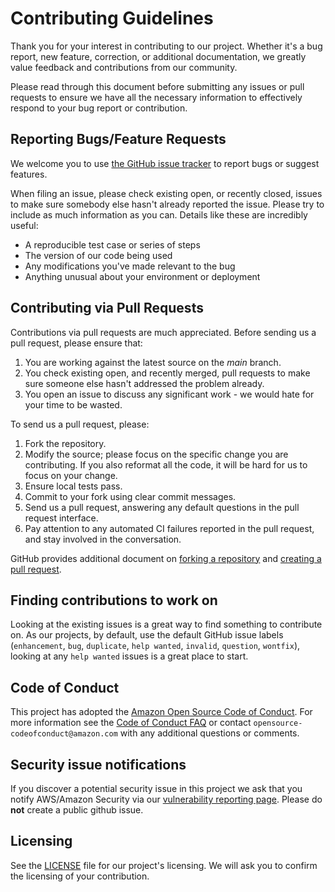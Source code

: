 # Contributing Guidelines

Thank you for your interest in contributing to our project. Whether
it's a bug report, new feature, correction, or additional
documentation, we greatly value feedback and contributions from our
community.

Please read through this document before submitting any issues or pull
requests to ensure we have all the necessary information to
effectively respond to your bug report or contribution.

## Reporting Bugs/Feature Requests

We welcome you to use [the GitHub issue tracker][issue] to report bugs
or suggest features.

When filing an issue, please check existing open, or recently closed,
issues to make sure somebody else hasn't already reported the
issue. Please try to include as much information as you can. Details
like these are incredibly useful:

* A reproducible test case or series of steps
* The version of our code being used
* Any modifications you've made relevant to the bug
* Anything unusual about your environment or deployment

## Contributing via Pull Requests

Contributions via pull requests are much appreciated. Before sending
us a pull request, please ensure that:

1. You are working against the latest source on the *main* branch.
2. You check existing open, and recently merged, pull requests to make
   sure someone else hasn't addressed the problem already.
3. You open an issue to discuss any significant work - we would hate
   for your time to be wasted.

To send us a pull request, please:

1. Fork the repository.
2. Modify the source; please focus on the specific change you are
   contributing. If you also reformat all the code, it will be hard
   for us to focus on your change.
3. Ensure local tests pass.
4. Commit to your fork using clear commit messages.
5. Send us a pull request, answering any default questions in the pull
   request interface.
6. Pay attention to any automated CI failures reported in the pull
   request, and stay involved in the conversation.

GitHub provides additional document on [forking a repository][forkr] and
[creating a pull request][pullr].

## Finding contributions to work on

Looking at the existing issues is a great way to find something to
contribute on. As our projects, by default, use the default GitHub
issue labels (`enhancement`, `bug`, `duplicate`, `help wanted`,
`invalid`, `question`, `wontfix`), looking at any `help wanted` issues
is a great place to start.

## Code of Conduct

This project has adopted the [Amazon Open Source Code of Conduct][aoscc].
For more information see the [Code of Conduct FAQ][ccfaq] or contact
`opensource-codeofconduct@amazon.com` with any additional questions or
comments.

## Security issue notifications

If you discover a potential security issue in this project we ask that
you notify AWS/Amazon Security via our [vulnerability reporting
page][vulnr]. Please do **not** create a public github issue.

## Licensing

See the [LICENSE](LICENSE) file for our project's licensing. We will ask you to confirm the licensing of your contribution.

[issue]: https://github.com/aws/lightsailctl/issues/new
[forkr]: https://help.github.com/articles/fork-a-repo/
[pullr]: https://help.github.com/articles/creating-a-pull-request/
[aoscc]: https://aws.github.io/code-of-conduct
[ccfaq]: https://aws.github.io/code-of-conduct-faq
[vulnr]: http://aws.amazon.com/security/vulnerability-reporting/
